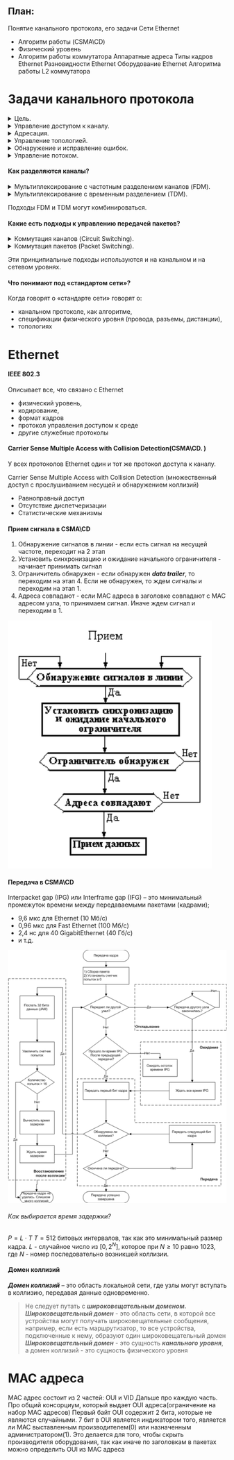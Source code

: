 ## План:
Понятие канального протокола, его задачи
Сети Ethernet
* Алгоритм работы (CSMA\CD)
* Физический уровень
* Алгоритм работы коммутатора
Аппаратные адреса
Типы кадров Ethernet
Разновидности Ethernet 
Оборудование Ethernet
Алгоритма работы L2 коммутатора

# Задачи канального протокола

<details>
  <summary>Цель.</summary>\
Управление доступом к каналу связи и обеспечение эффективной связи сетевых узлов. 
</details>

<details>
  <summary> Управление доступом к каналу.</summary>
Канал связи – общий разделяемый ресурс. Протокол предотвращает или разрешает конфликт. 
</details>

<details>
  <summary> Адресация. </summary>
 Адреса есть у каждого сетевого узла для идентификации источника и назначения сетевого трафика. MAC (Media Access Control Address). 
</details>

<details>
  <summary>Управление топологией. </summary>
Регламентация физической и управление логической топологией и фильтрацией трафика.
</details>

<details>
  <summary>  Обнаружение и исправление ошибок. </summary>
Контрольные суммы или проверки циклическим избыточным кодом (CRC). 
</details>

<details>
  <summary>Управление потоком. </summary>
  Протокол согласует скорости передачи.
</details>

#### Как разделяются каналы?
<details>
  <summary>Мультиплексирование с частотным разделением каналов (FDM).</summary>
  Деление полосы пропускания на непересекающиеся частотные диапазоны. FDM используется в аналоговых системах связи, таких как радио- и телевещание. 
</details>

<details>
  <summary>Мультиплексирование с временным разделением (TDM).</summary>
 Делит канал связи на временные интервалы, каждый из которых назначается отдельному сигналу. Каждый сигнал занимает свой собственный временной интервал, и временные интервалы чередуются для создания непрерывного потока данных. TDM обычен для компьютерных сетей.  
</details>

Подходы FDM и TDM могут комбинироваться.


#### Какие есть подходы к управлению передачей пакетов?

<details>
  <summary>Коммутация каналов (Circuit Switching). </summary>
Метод разделения канала, когда между узлами устанавливаются постоянные или существующие на момент передачи логические или физические каналы. Плюсы скорость передачи, минусы нерациональное использование возможности сети.
</details>


<details>
  <summary>Коммутация пакетов (Packet Switching).</summary>
Метод разделения канала во времени, когда задача передачи пакетов одного потока решается отдельно для каждого пакета. Плюсы – эффективное использование возможностей, потенциальная отказоустойчивость. Минусы – избыточность, нет гарантий скорости.
</details>

Эти принципиальные подходы используются и на канальном и на сетевом уровнях.

#### Что понимают под «стандартом сети»?

Когда говорят о «стандарте сети» говорят о: 
* канальном протоколе, как алгоритме, 
* спецификации физического уровня (провода, разъемы, дистанции), 
* топологиях

# Ethernet

#### IEEE 802.3
Описывает все, что связано с Ethernet 
* физический уровень, 
* кодирование, 
* формат кадров 
* протокол управления доступом к среде 
* другие служебные протоколы

#### Carrier Sense Multiple Access with Collision Detection(CSMA\\CD. )
У всех протоколов Ethernet один и тот же протокол доступа к каналу.

Carrier Sense Multiple Access with Collision Detection (множественный доступ с прослушиванием несущей и обнаружением коллизий) 
* Равноправный доступ 
* Отсутствие диспетчеризации 
* Статистические механизмы

#### Прием сигнала в CSMA\\CD
1. Обнаружение сигналов в линии - если есть сигнал на несущей частоте, переходит на 2 этап
2. Установить синхронизацию и ожидание начального ограничителя - начинает принимать сигнал
3. Ограничитель обнаружен - если обнаружен ___data trailer___, то переходим на этап 4. Если не обнаружен, то ждем сигналы и переходим на этап 1.
5. Адреса совпадают - если MAC адреса в заголовке совпадают с MAC адресом узла, то принимаем сигнал. Иначе ждем сигнал и переходим в 1.

![](/images/Прием_CSMA_CD.png)

#### Передача в CSMA\\CD
Interpacket gap (IPG) или Interframe gap (IFG) – это минимальный промежуток времени между передаваемыми пакетами (кадрами); 
* 9,6 мкс для Ethernet (10 Мб/c) 
* 0,96 мкс для Fast Ethernet (100 Мб/c) 
* 2,4 нс для 40 GigabitEthernet (40 Гб/с)
* и т.д.


![](/images/Передача_CSMA_CD.png)

###### Как выбирается время задержки?
$P = L \cdot T$ 
$Т=512$ битовых интервалов, так как это минимальный размер кадра.
$L$ - случайное число из $[0, 2^N]$, которое при $N \geq 10$ равно 1023, где $N$ - номер последовательно возникшей коллизии. 


#### Домен коллизий
___Домен коллизий___ – это область локальной сети, где узлы могут вступать в коллизию, передавая данные одновременно.
> Не следует путать с ___широковещательным доменом.___
> ___Широковещательный домен___ - это область сети, в которой все устройства могут получать широковещательные сообщения, например, если есть маршрутизатор, то все устройства, подключенные к нему, образуют один широковещательный домен
> ___Широковещательный домен___ - это сущность ___канального уровня___, а домен коллизий - это сущность физического уровня

# MAC адреса
MAC адрес состоит из 2 частей: OUI и VID
 Дальше про каждую часть. Про общий консорциум, который выдает OUI адреса(ограничение на набор MAC адресов)
 Первый байт OUI содержит 2 бита, которые не являются случайными.
 7 бит в OUI является индикатором того, является ли MAC выставленным производителем(0) или назначенным администратором(1). Это делается для того, чтобы скрыть производителя оборудования, так как иначе по заголовкам в пакетах можно определить OUI из MAC адреса